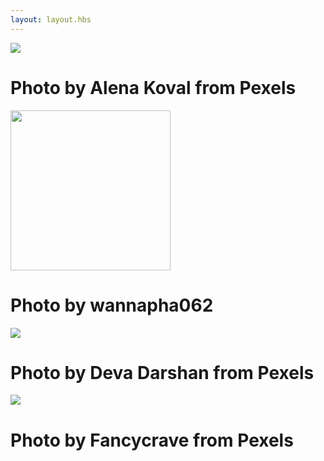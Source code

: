 ```yaml
---
layout: layout.hbs
---
```


<div class="flex">
    <div class="flex-auto m1 p1 bg-white rounded">
        <img src="/images/art-close-up-ecology-886521s.jpg" class="mb2 rounded" />
        <h1 class="h2 p2 mt0 center">Photo by Alena Koval from Pexels</h1>
    </div>
    <div class="flex-auto m1 p1 bg-white rounded">
        <img src="/images/IMG_0345.jpg" width="256" class="mb2 rounded" />
        <h1 class="h2 p2 mt0 center">Photo by wannapha062</h1>
    </div>
</div>


<div class="flex mt2">
    <div class="flex-auto m1 p1 bg-white rounded">
        <img src="/images/aerial-aerial-shot-aerial-view-917503s.jpg" class="mb2 rounded" />
        <h1 class="h2 mt0 center">Photo by Deva Darshan from Pexels</h1>
    </div>
    <div class="flex-auto m1 p1 rounded bg-white">
        <img src="/images/berry-bucket-close-up-396143s.jpg" class="mb2 rounded" />
        <h1 class="h2 mt0 center">Photo by Fancycrave from Pexels</h1>
    </div>

    
</div>

